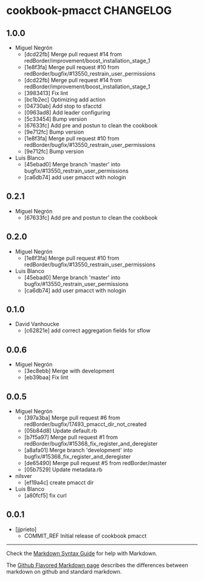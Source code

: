 cookbook-pmacct CHANGELOG
===============

## 1.0.0

  - Miguel Negrón
    - [dcd22fb] Merge pull request #14 from redBorder/improvement/boost_installation_stage_1
    - [1e8f3fa] Merge pull request #10 from redBorder/bugfix/#13550_restrain_user_permissions
    - [dcd22fb] Merge pull request #14 from redBorder/improvement/boost_installation_stage_1
    - [3983413] Fix lint
    - [bc1b2ec] Optimizing add action
    - [04730ab] Add stop to sfacctd
    - [0963ad8] Add leader configuring
    - [5c33454] Bump version
    - [67633fc] Add pre and postun to clean the cookbook
    - [9e712fc] Bump version
    - [1e8f3fa] Merge pull request #10 from redBorder/bugfix/#13550_restrain_user_permissions
    - [9e712fc] Bump version
  - Luis Blanco
    - [45ebad0] Merge branch 'master' into bugfix/#13550_restrain_user_permissions
    - [ca6db74] add user pmacct with nologin

## 0.2.1

  - Miguel Negrón
    - [67633fc] Add pre and postun to clean the cookbook

## 0.2.0

  - Miguel Negrón
    - [1e8f3fa] Merge pull request #10 from redBorder/bugfix/#13550_restrain_user_permissions
  - Luis Blanco
    - [45ebad0] Merge branch 'master' into bugfix/#13550_restrain_user_permissions
    - [ca6db74] add user pmacct with nologin

## 0.1.0

  - David Vanhoucke
    - [c62821e] add correct aggregation fields for sflow

## 0.0.6

  - Miguel Negrón
    - [3ec8ebb] Merge with development
    - [eb39baa] Fix lint

## 0.0.5

  - Miguel Negrón
    - [397a3ba] Merge pull request #6 from redBorder/bugfix/17493_pmacct_dir_not_created
    - [05b84d8] Update default.rb
    - [b7f5a97] Merge pull request #1 from redBorder/bugfix/#15368_fix_register_and_deregister
    - [a8afa01] Merge branch 'development' into bugfix/#15368_fix_register_and_deregister
    - [de65490] Merge pull request #5 from redBorder/master
    - [05b7529] Update metadata.rb
  - nilsver
    - [ef19a4c] create pmacct dir
  - Luis Blanco
    - [a80fcf5] fix curl

## 0.0.1

  - [jjprieto]
    - COMMIT_REF Initial release of cookbook pmacct

- - -
Check the [Markdown Syntax Guide](http://daringfireball.net/projects/markdown/syntax) for help with Markdown.

The [Github Flavored Markdown page](http://github.github.com/github-flavored-markdown/) describes the differences between markdown on github and standard markdown.

